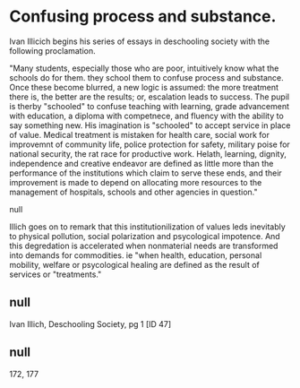 # Confusing process and substance. 

Ivan Illicich begins his series of essays in deschooling society with the following proclamation.

 "Many students, especially those who are poor, intuitively know what the schools do for them. they school them to confuse process and substance. Once these become blurred, a new logic is assumed: the more treatment there is, the better are the results; or, escalation leads to success. The pupil is therby "schooled" to confuse teaching with learning, grade advancement with education, a diploma with competnece, and fluency with the ability to say something new. His imagination is "schooled" to accept service in place of value. Medical treatment is mistaken for health care, social work for improvemnt of community life, police protection for safety, military poise for national security, the rat race for productive work. Helath, learning, dignity, independence and creative endeavor are defined as little more than the performance of the institutions which claim to serve these ends, and their improvement is made to depend on allocating more resources to the management of hospitals, schools and other agencies in question."




null

Illich goes on to remark that this institutionilization of values leds inevitably to physical pollution, social polarization and psycological impotence. And this degredation is accelerated when nonmaterial needs are transformed into demands for commodities. ie "when health, education, personal mobility, welfare or psycological healing are defined as the result of services or "treatments."

## null

Ivan Illich, Deschooling Society, pg 1 [ID 47]

## null

172, 177

